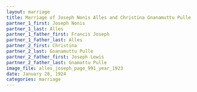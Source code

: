 ```yaml
---
layout: marriage
title: Marriage of Joseph Nonis Alles and Christina Gnanamuttu Pulle
partner_1_first: Joseph Nonis
partner_1_last: Alles
partner_1_father_first: Francis Joseph
partner_1_father_last: Alles
partner_2_first: Christina
partner_2_last: Gnanamuttu Pulle
partner_2_father_first: Joseph Lewis
partner_2_father_last: Gnamattu Pulle
image_file: alles_joseph_page_991_year_1923
date: January 28, 1924
categories: marriage
---
```


